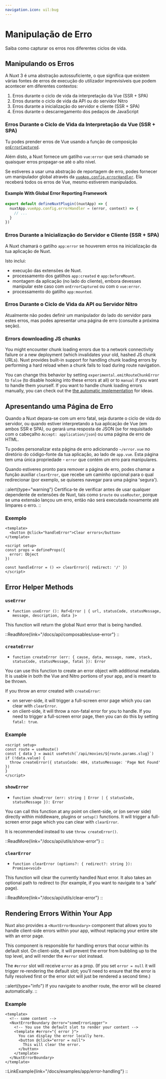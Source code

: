 ```yaml
---
navigation.icon: uil:bug
---
```


# Manipulação de Erro

Saiba como capturar os erros nos diferentes ciclos de vida.

## Manipulando os Erros

A Nuxt 3 é uma abstração autossuficiente, o que significa que existem várias fontes de erros de execução do utilizador imprevisíveis que podem acontecer em diferentes contextos:

1. Erros durante o ciclo de vida da interpretação da Vue (SSR + SPA)
2. Erros durante o ciclo de vida da API ou do servidor Nitro
3. Erros durante a inicialização do servidor e cliente (SSR + SPA)
4. Erros durante o descarregamento dos pedaços de JavaScript

### Erros Durante o Ciclo de Vida da Interpretação da Vue (SSR + SPA)

Tu podes prender erros de Vue usando a função de composição [`onErrorCaptured`](https://vuejs.org/api/composition-api-lifecycle#onerrorcaptured).

Além disto, a Nuxt fornece um gatilho `vue:error` que será chamado se quaisquer erros propagar-se até o alto nível.

Se estiveres a usar uma abstração de reportagem de erro, podes fornecer um manipulador global através da [`vueApp.config.errorHandler`](https://vuejs.org/api/application.html#app-config-errorhandler). Ela receberá todos os erros de Vue, mesmo estiverem manipulados.

#### Example With Global Error Reporting Framework

```js
export default defineNuxtPlugin((nuxtApp) => {
  nuxtApp.vueApp.config.errorHandler = (error, context) => {
    // ...
  }
})
```

### Erros Durante a Inicialização do Servidor e Cliente (SSR + SPA)

A Nuxt chamará o gatilho `app:error` se houverem erros na inicialização da tua aplicação de Nuxt.

Isto inclui:

* execução das extensões de Nuxt.
* processamento dos gatilhos `app:created` e `app:beforeMount`.
* montagem da aplicação (no lado do cliente), embora devesses manipular este caso com `onErrorCaptured` ou com o `vue:error`.
* processamento do gatilho `app:mounted`.

### Erros Durante o Ciclo de Vida da API ou Servidor Nitro

Atualmente não podes definir um manipulador do lado do servidor para estes erros, mas podes apresentar uma página de erro (consulte a próxima seção).


### Errors downloading JS chunks

You might encounter chunk loading errors due to a network connectivity failure or a new deployment (which invalidates your old, hashed JS chunk URLs). Nuxt provides built-in support for handling chunk loading errors by performing a hard reload when a chunk fails to load during route navigation.

You can change this behavior by setting `experimental.emitRouteChunkError` to `false` (to disable hooking into these errors at all) or to `manual` if you want to handle them yourself. If you want to handle chunk loading errors manually, you can check out the [the automatic implementation](https://github.com/nuxt/nuxt/blob/main/packages/nuxt/src/app/plugins/chunk-reload.client.ts) for ideas.

## Apresentando uma Página de Erro

Quando a Nuxt depara-se com um erro fatal, seja durante o ciclo de vida do servidor, ou quando estiver interpretando a tua aplicação de Vue (em ambos SSR e SPA), ou gerará uma resposta de JSON (se for requisitado com o cabeçalho `Accept: application/json`) ou uma página de erro de HTML.

Tu podes personalizar esta página de erro adicionando `~/error.vue` no diretório do código-fonte da tua aplicação, ao lado de `app.vue`. Esta página tem uma única propriedade - `error` que contém um erro para manipulares.

Quando estiveres pronto para remover a página de erro, podes chamar a função auxiliar `clearError`, que recebe um caminho opcional para o qual redirecionar (por exemplo, se quiseres navegar para uma página 'segura').

::alert{type="warning"}
Certifica-te de verificar antes de usar qualquer dependente de extensões de Nuxt, tais como `$route` ou `useRouter`, porque se uma extensão lançou um erro, então não será executada novamente até limpares o erro.
::

### Exemplo

```vue [error.vue]
<template>
  <button @click="handleError">Clear errors</button>
</template>

<script setup>
const props = defineProps({
  error: Object
})

const handleError = () => clearError({ redirect: '/' })
</script>
```

## Error Helper Methods

### `useError`

* `function useError (): Ref<Error | { url, statusCode, statusMessage, message, description, data }>`

This function will return the global Nuxt error that is being handled.

::ReadMore{link="/docs/api/composables/use-error"}
::

### `createError`

* `function createError (err: { cause, data, message, name, stack, statusCode, statusMessage, fatal }): Error`

You can use this function to create an error object with additional metadata. It is usable in both the Vue and Nitro portions of your app, and is meant to be thrown.

If you throw an error created with `createError`:

* on server-side, it will trigger a full-screen error page which you can clear with `clearError`.
* on client-side, it will throw a non-fatal error for you to handle. If you need to trigger a full-screen error page, then you can do this by setting `fatal: true`.

### Example

```vue [pages/movies/[slug].vue]
<script setup>
const route = useRoute()
const { data } = await useFetch(`/api/movies/${route.params.slug}`)
if (!data.value) {
  throw createError({ statusCode: 404, statusMessage: 'Page Not Found' })
}
</script>
```

### `showError`

* `function showError (err: string | Error | { statusCode, statusMessage }): Error`

You can call this function at any point on client-side, or (on server side) directly within middleware, plugins or `setup()` functions. It will trigger a full-screen error page which you can clear with `clearError`.

It is recommended instead to use `throw createError()`.

::ReadMore{link="/docs/api/utils/show-error"}
::

### `clearError`

* `function clearError (options?: { redirect?: string }): Promise<void>`

This function will clear the currently handled Nuxt error. It also takes an optional path to redirect to (for example, if you want to navigate to a 'safe' page).

::ReadMore{link="/docs/api/utils/clear-error"}
::

## Rendering Errors Within Your App

Nuxt also provides a `<NuxtErrorBoundary>` component that allows you to handle client-side errors within your app, without replacing your entire site with an error page.

This component is responsible for handling errors that occur within its default slot. On client-side, it will prevent the error from bubbling up to the top level, and will render the `#error` slot instead.

The `#error` slot will receive `error` as a prop. (If you set `error = null` it will trigger re-rendering the default slot; you'll need to ensure that the error is fully resolved first or the error slot will just be rendered a second time.)

::alert{type="info"}
If you navigate to another route, the error will be cleared automatically.
::

### Example

```vue [pages/index.vue]
<template>
  <!-- some content -->
  <NuxtErrorBoundary @error="someErrorLogger">
    <!-- You use the default slot to render your content -->
    <template #error="{ error }">
      You can display the error locally here.
      <button @click="error = null">
        This will clear the error.
      </button>
    </template>
  </NuxtErrorBoundary>
</template>
```

::LinkExample{link="/docs/examples/app/error-handling"}
::
